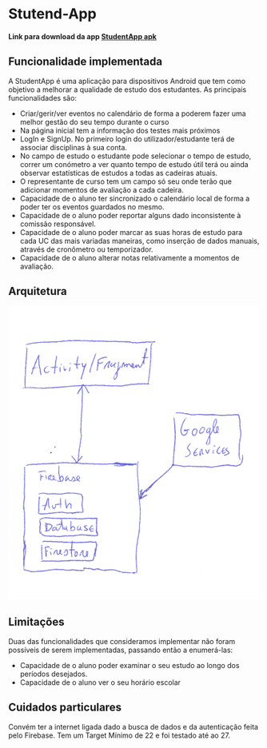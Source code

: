 # Stutend-App

#### Link para download da app [StudentApp apk](https://github.com/DiogoJorge97/StudentApp/blob/master/app-debug.apk)

## Funcionalidade implementada

A StudentApp é uma aplicação para dispositivos Android que tem como objetivo a melhorar a qualidade de estudo dos estudantes.
As principais funcionalidades são:
- Criar/gerir/ver eventos no calendário de forma a poderem fazer uma melhor gestão do seu tempo durante o curso
- Na página inicial tem a informação dos testes mais próximos
- LogIn e SignUp. No primeiro login do utilizador/estudante terá de associar disciplinas à sua conta.
- No campo de estudo o estudante pode selecionar o tempo de estudo, correr um conómetro a ver quanto tempo de estudo útil terá ou ainda observar estatísticas de estudos a todas as cadeiras atuais.
- O representante de curso tem um campo só seu onde terão que adicionar momentos de avaliação a cada cadeira.
- Capacidade de o aluno ter sincronizado o calendário local de forma a poder ter os eventos guardados no mesmo. 
- Capacidade de o aluno poder reportar alguns dado inconsistente à comissão responsável.
- Capacidade de o aluno poder marcar as suas horas de estudo para cada UC das mais variadas maneiras, como inserção de dados manuais, através de cronômetro ou temporizador.
- Capacidade de o aluno alterar notas relativamente a momentos de avaliação.

## Arquitetura
![alt_text](https://github.com/DiogoJorge97/StudentApp/blob/master/architecture.png)

## Limitações

Duas das funcionalidades que consideramos implementar não foram possíveis de serem implementadas, passando então a enumerá-las:
- Capacidade de o aluno poder examinar o seu estudo ao longo dos períodos desejados.
- Capacidade de o aluno ver o seu horário escolar 



## Cuidados particulares

Convém ter a internet ligada dado a busca de dados e da autenticação feita pelo Firebase.
Tem um Target Mínimo de 22 e foi testado até ao 27.
